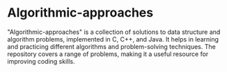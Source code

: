 # Algorithmic-approaches
"Algorithmic-approaches" is a collection of solutions to data structure and algorithm problems, implemented in C, C++, and Java. It helps in learning and practicing different algorithms and problem-solving techniques. The repository covers a range of problems, making it a useful resource for improving coding skills.
